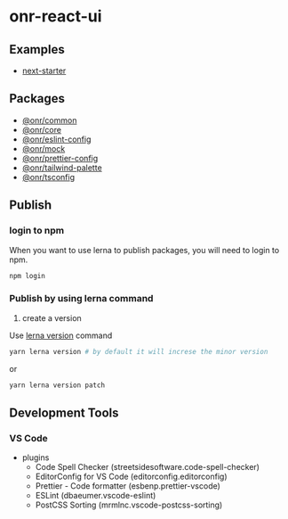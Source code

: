 # onr-react-ui

## Examples

- [next-starter](examples/next-starter/README.md)

## Packages

- [@onr/common](packages/common/README.md)
- [@onr/core](packages/core/README.md)
- [@onr/eslint-config](packages/eslint-config/README.md)
- [@onr/mock](packages/mock/README.md)
- [@onr/prettier-config](packages/prettier-config/README.md)
- [@onr/tailwind-palette](packages/tailwind-palette/README.md)
- [@onr/tsconfig](packages/tsconfig/README.md)

## Publish

### login to npm

When you want to use lerna to publish packages, you will need to login to npm.

```sh
npm login
```

### Publish by using lerna command

1. create a version

Use [lerna version](https://github.com/lerna/lerna/tree/main/commands/version#usage) command

```sh
yarn lerna version # by default it will increse the minor version
```

or

```sh
yarn lerna version patch
```

## Development Tools

### VS Code

- plugins
  - Code Spell Checker (streetsidesoftware.code-spell-checker)
  - EditorConfig for VS Code (editorconfig.editorconfig)
  - Prettier - Code formatter (esbenp.prettier-vscode)
  - ESLint (dbaeumer.vscode-eslint)
  - PostCSS Sorting (mrmlnc.vscode-postcss-sorting)

